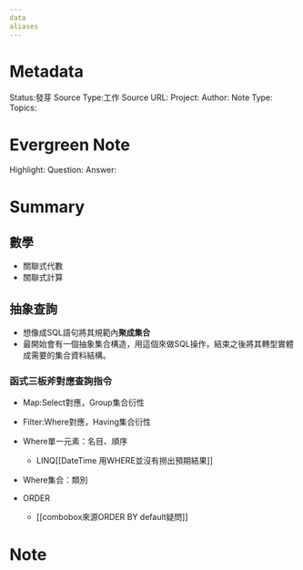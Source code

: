 ```yaml
---
data
aliases
---
```

# Metadata
Status:發芽
Source Type:工作
Source URL:
Project:
Author:
Note Type:
Topics:

# Evergreen Note
Highlight:
Question:
Answer:
# Summary
## 數學
- 關聯式代數
- 關聯式計算

## 抽象查詢
- 想像成SQL語句將其規範內**聚成集合**
- 最開始會有一個抽象集合構造，用這個來做SQL操作，結束之後將其轉型實體成需要的集合資料結構。

### 函式三板斧對應查詢指令
- Map:Select對應，Group集合衍性
- Filter:Where對應，Having集合衍性
- Where單一元素：名目、順序
  - LINQ[[DateTime 用WHERE並沒有撈出預期結果]] 
- Where集合：類別

- ORDER 
  - [[combobox來源ORDER BY default疑問]]
# Note















